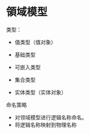# 領域模型

类型：
* 值类型（值对象）
 * 基础类型
 * 可嵌入类型
 * 集合类型

* 实体类型（实体对象）

命名策略
* 对领域模型进行逻辑名称命名。
* 将逻辑名称映射到物理名称
